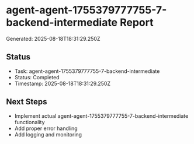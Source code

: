 # agent-agent-1755379777755-7-backend-intermediate Report

Generated: 2025-08-18T18:31:29.250Z

## Status
- Task: agent-agent-1755379777755-7-backend-intermediate
- Status: Completed
- Timestamp: 2025-08-18T18:31:29.250Z

## Next Steps
- Implement actual agent-agent-1755379777755-7-backend-intermediate functionality
- Add proper error handling
- Add logging and monitoring
